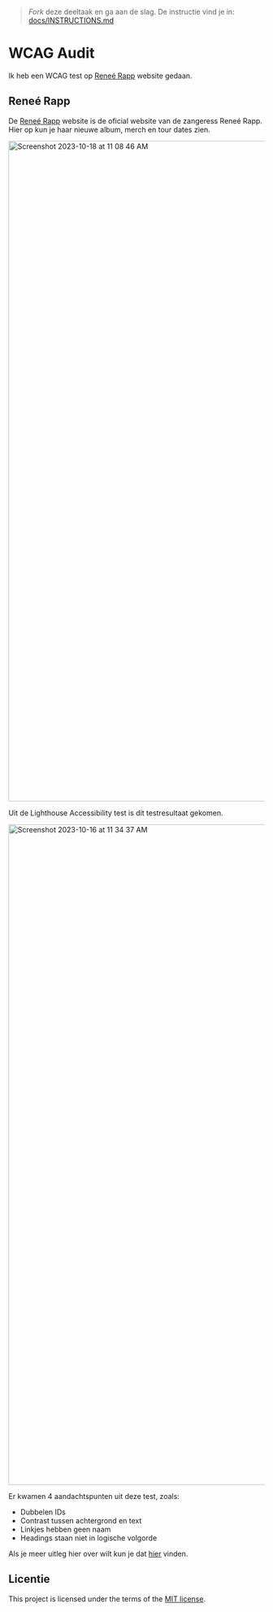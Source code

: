 > _Fork_ deze deeltaak en ga aan de slag. De instructie vind je in: [docs/INSTRUCTIONS.md](https://github.com/fdnd-task/all-human-wcag-audit/blob/main/docs/INSTRUCTIONS.md)

# WCAG Audit 

Ik heb een WCAG test op [Reneé Rapp](https://www.reneerapp.com/) website gedaan.

## Reneé Rapp

De [Reneé Rapp](https://www.reneerapp.com/) website is de oficial website van de zangeress Reneé Rapp. Hier op kun je haar nieuwe album, merch en tour dates zien. 


<img width="1300" alt="Screenshot 2023-10-18 at 11 08 46 AM" src="https://github.com/zoepje/all-human-wcag-audit/assets/144004461/3654675b-0cb6-48a7-a8e5-79a6f9c5a50b">



Uit de Lighthouse Accessibility test is dit testresultaat gekomen.

<img width="1300" alt="Screenshot 2023-10-16 at 11 34 37 AM" src="https://github.com/zoepje/all-human-wcag-audit/assets/144004461/b62683f3-685d-4c29-8f18-54c66e5b74d5">

Er kwamen 4 aandachtspunten uit deze test, zoals:
* Dubbelen IDs
* Contrast tussen achtergrond en text
* Linkjes hebben geen naam
* Headings staan niet in logische volgorde

Als je meer uitleg hier over wilt kun je dat [hier](https://github.com/zoepje/all-human-wcag-audit/wiki) vinden.

## Licentie

This project is licensed under the terms of the [MIT license](./LICENSE).
